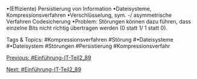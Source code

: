 •(Effiziente) Persistierung von Information
•Dateisysteme, Kompressionsverfahren
•Verschlüsselung, sym. -/ asymmetrische Verfahren
Codesicherung
•Problem: Störungen können dazu führen, dass einzelne Bits nicht richtig übertragen werden (0 statt 1/ 1 statt 0).

   Tags & Topics:
   #Kompressionsverfahren
   #Störung
   #•Dateisysteme
   #•Dateisystem
   #Störungen
   #Persistierung
   #Kompressionsverfahr

[Previous: #Einführung-IT-Teil2_89](Einführung-IT-Teil2_89.md)

[Next: #Einführung-IT-Teil2_89](Einführung-IT-Teil2_89.md)